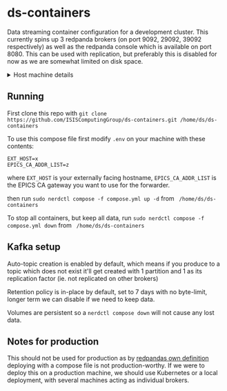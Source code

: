 # ds-containers
Data streaming container configuration for a development cluster. 
This currently spins up 3 redpanda brokers (on port 9092, 29092, 39092 respectively) as well as the redpanda console which is available on port 8080. This can be used with replication, but preferably this is disabled for now as we are somewhat limited on disk space.

<details>
<summary>Host machine details</summary>
<br>
  
Currently this is running on a machine running Rocky 9 on the cloud, with `containerd` installed along with `nerdctl`. Check https://cloud.stfc.ac.uk/machines/ for more details. 

To set this up from scratch create a new machine, create a user `ds` (see keeper for PW) and add to sudoers (required unless you want to try and get rootless containerd working) by editing `/etc/sudoers.d/<newfilehere>` - you can pretty much copy the configuration from the `cloud` file. 
<br>

</details>

## Running

First clone this repo with 
`git clone https://github.com/ISISComputingGroup/ds-containers.git /home/ds/ds-containers`

To use this compose file first modify `.env` on your machine with these contents: 
```.env
EXT_HOST=x
EPICS_CA_ADDR_LIST=z
```
where `EXT_HOST` is your externally facing hostname,
`EPICS_CA_ADDR_LIST` is the EPICS CA gateway you want to use for the forwarder.

then run 
`sudo nerdctl compose -f compose.yml up -d` from ` /home/ds/ds-containers`

To stop all containers, but keep all data, run 
`sudo nerdctl compose -f compose.yml down` from ` /home/ds/ds-containers`


## Kafka setup 

Auto-topic creation is enabled by default, which means if you produce to a topic which does not exist it'll get created with 1 partition and 1 as its replication factor (ie. not replicated on other brokers)

Retention policy is in-place by default, set to 7 days with no byte-limit, longer term we can disable if we need to keep data.

Volumes are persistent so a `nerdctl compose down` will not cause any lost data. 

## Notes for production
This should not be used for production as by [redpandas own definition](https://docs.redpanda.com/current/get-started/quick-start/) deploying with a compose file is not production-worthy. If we were to deploy this on a production machine, we should use Kubernetes or a local deployment, with several machines acting as individual brokers. 
